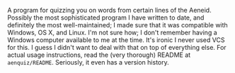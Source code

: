 A program for quizzing you on words from certain lines of the Aeneid.
Possibly the most sophisticated program I have written to date, and
definitely the most well-maintained; I made sure that it was compatible
with Windows, OS X, and Linux. I'm not sure how; I don't remember having
a Windows computer available to me at the time. It's ironic I never used
VCS for this. I guess I didn't want to deal with that on top of
everything else. For actual usage instructions, read the (very thorough)
README at `aenquiz/README`. Seriously, it even has a version history.
